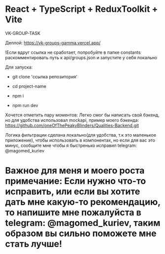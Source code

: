 # React + TypeScript + ReduxToolkit + Vite
VK-GROUP-TASK

Деплой: https://vk-groups-gamma.vercel.app/

!Если вдруг ссылка не сработает, попробуйте в папке constants раскомментировать путь к api/groups.json и запустите у себя локально

Для запуска: 

- git clone 'ссылка репозитория'

- cd project-name

- npm i

- npm run dev

Хочется отметить пару моментов:
Легко cмог бы написать свой бэкенд, но для  удобства использовал mockapi, пример моего бэкенда: https://github.com/oneOfThePeakyBlinders/Qualities-Backend.git

Логика фильтрации сделана локально(для удобства, т.к это маленькое приложение), чтобы использовать в компонентах, но если для вас это минус, сообщите мне чтобы я быстренько исправил telegram: @magomed_kuriev

# Важное для меня и моего роста примечание: Если нужно что-то исправить, или если вы хотите дать мне какую-то рекомендацию, то напишите мне пожалуйста в telegram: @magomed_kuriev, таким образом вы сильно поможете мне стать лучше!

